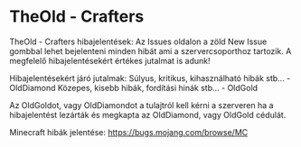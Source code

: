 # TheOld - Crafters
TheOld - Crafters hibajelentések:
Az Issues oldalon a zöld New Issue gombbal lehet bejelenteni minden hibát ami a szervercsoporthoz tartozik.
A megfelelő hibajelentésekért értékes jutalmat is adunk!

Hibajelentésekért járó jutalmak:
Súlyus, kritikus, kihasználható hibák stb... - OldDiamond
Közepes, kisebb hibák, fordítási hinák stb... - OldGold

Az OldGoldot, vagy OldDiamondot a tulajtról kell kérni a szerveren ha a hibajelentést lezárták és megkapta az OldDiamond, vagy OldGold cédulát.

Minecraft hibák jelentése: https://bugs.mojang.com/browse/MC
